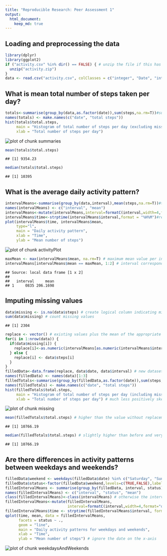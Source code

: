 ```yaml
---
title: "Reproducible Research: Peer Assessment 1"
output: 
  html_document:
    keep_md: true
---
```



## Loading and preprocessing the data

```r
library(dplyr)
library(ggplot2)
if ("activity.csv" %in% dir() == FALSE) { # unzip the file if this has not been done already
  unzip("activity.zip")
}
data <- read.csv("activity.csv", colClasses = c("integer", "Date", "integer"))
```

## What is mean total number of steps taken per day?

```r
totals<-summarise(group_by(data,as.factor(date)),sum(steps,na.rm=T))#sum the steps per day
names(totals) <- make.names(c("date", "total steps"))
hist(totals$total.steps,
     main = "Histogram of total number of steps per day (excluding missing values)",
     xlab = "Total number of steps per day")
```

![plot of chunk summaries](figure/summaries-1.png) 

```r
mean(totals$total.steps)
```

```
## [1] 9354.23
```

```r
median(totals$total.steps)
```

```
## [1] 10395
```

## What is the average daily activity pattern?

```r
intervalMeans<-summarise(group_by(data,interval),mean(steps,na.rm=T))#take the mean per interval
names(intervalMeans) <- c("interval", "mean")
intervalMeans<-mutate(intervalMeans,interval=formatC(interval,width=4,format="d",flag="0"))
intervalMeans$time<-strptime(intervalMeans$interval,format = "%H%M")#reformat intervals to plot
plot(intervalMeans$time, intervalMeans$mean,
     type="l",
     main = "Daily activity pattern",
     xlab = "Time",
     ylab = "Mean number of steps")
```

![plot of chunk activityPlot](figure/activityPlot-1.png) 

```r
maxMean <- max(intervalMeans$mean, na.rm=T) # maximum mean value per interval
intervalMeans[intervalMeans$mean == maxMean, 1:2] # interval corresponding to the maximum
```

```
## Source: local data frame [1 x 2]
## 
##   interval     mean
## 1     0835 206.1698
```


## Imputing missing values

```r
data$missing <- is.na(data$steps) # create logical column indicating missing values (interval and date have no missing values)
sum(data$missing) # count missing values
```

```
## [1] 2304
```

```r
replace <- vector() # existing values plus the mean of the appropriate interval for missing values
for(i in 1:nrow(data)) {
  if(data$missing[i]) {
    replace[i]<-as.numeric(intervalMeans[as.numeric(intervalMeans$interval)==data$interval[i], 2])
  } else {
    replace[i] <- data$steps[i]
  }
}
filledData<-data.frame(replace, data$date, data$interval) # new dataset with missing values filled
names(filledData) <- names(data)[1:3]
filledTotals<-summarise(group_by(filledData,as.factor(date)),sum(steps, na.rm=T))#repeat second chunk
names(filledTotals) <- make.names(c("date", "total steps"))
hist(filledTotals$total.steps,
     main = "Histogram of total number of steps per day (including missing values)",
     xlab = "Total number of steps per day") # much less positively skewed than first histogram
```

![plot of chunk missing](figure/missing-1.png) 

```r
mean(filledTotals$total.steps) # higher than the value without replacement
```

```
## [1] 10766.19
```

```r
median(filledTotals$total.steps) # slightly higher than before and very close to the mean
```

```
## [1] 10766.19
```


## Are there differences in activity patterns between weekdays and weekends?

```r
filledData$weekend <- weekdays(filledData$date) %in% c("Saturday", "Sunday") # logical indicating whether or not the day is a weekend
filledData$status<-factor(filledData$weekend,levels=c(TRUE,FALSE),labels=c("Weekend","Weekday")) # factor variable for splitting the data into weekends and weekdays
filledIntervalMeans <- summarise(group_by(filledData, interval, status), mean(steps)) # as above, but also grouping according to type of day
names(filledIntervalMeans) <- c("interval", "status", "mean")
class(filledIntervalMeans)<-class(intervalMeans) # otherwise the interval column cannot be altered
filledIntervalMeans<-mutate(filledIntervalMeans,
                            interval=formatC(interval,width=4,format="d",flag="0"))
filledIntervalMeans$time <- strptime(filledIntervalMeans$interval, format = "%H%M")
qplot(time, mean, data = filledIntervalMeans,
      facets = status ~ .,
      geom = "line",
      main = "Daily activity patterns for weekdays and weekends",
      xlab = "Time",
      ylab = "Mean number of steps") # ignore the date on the x-axis
```

![plot of chunk weekdaysAndWeekends](figure/weekdaysAndWeekends-1.png) 
